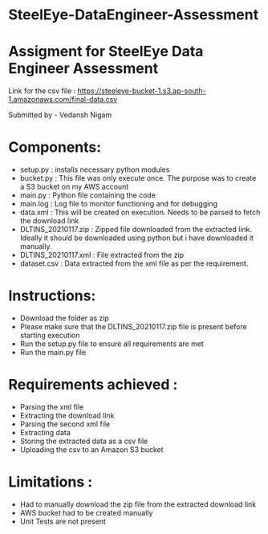 # SteelEye-DataEngineer-Assessment
# Assigment for SteelEye Data Engineer Assessment

Link for the csv file : https://steeleye-bucket-1.s3.ap-south-1.amazonaws.com/final-data.csv

Submitted by - Vedansh Nigam

# Components:
- setup.py : installs necessary python modules
- bucket.py : This file was only execute once. The purpose was to create a S3 bucket on my AWS account
- main.py : Python file containing the code
- main.log : Log file to monitor functioning and for debugging
- data.xml : This will be created on execution. Needs to be parsed to fetch the download link
- DLTINS_20210117.zip : Zipped file downloaded from the extracted link. Ideally it should be downloaded using python
                        but i have downloaded it manually.
- DLTINS_20210117.xml : File extracted from the zip
- dataset.csv : Data extracted from the xml file as per the requirement.           
          
# Instructions: 
- Download the folder as zip
- Please make sure that the DLTINS_20210117.zip file is present before starting execution
- Run the setup.py file to ensure all requirements are met
- Run the main.py file

# Requirements achieved : 
- Parsing the xml file
- Extracting the download link
- Parsing the second xml file 
- Extracting data
- Storing the extracted data as a csv file
- Uploading the csv to an Amazon S3 bucket

# Limitations :
- Had to manually download the zip file from the extracted download link
- AWS bucket had to be created manually
- Unit Tests are not present
